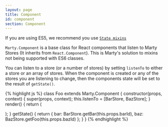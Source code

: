 ```yaml
---
layout: page
title: Component
id: component
section: Component
---
```


<div class="alert alert-info">
If you are using ES5, we recommend you use <a href="{% url /guides/state-mixin/index.html %}"><code>State mixins</code></a>
</div>


``Marty.Component`` is a base class for React components that listen to Marty Stores (It inherits from ``React.Component``). This is Marty's solution to mixins not being supported with ES6 classes.

You can listen to a store (or a number of stores) by setting ``listenTo`` to either a store or an array of stores. When the component is created or any of the stores you are listening to change, then the components state will be set to the result of ``getState()``.

{% highlight js %}
class Foo extends Marty.Component {
  constructor(props, context) {
    super(props, context);
    this.listenTo = [BarStore, BazStore];
  }
  render() {
    return (
      <div className="foo">
        <Bar bar={this.state.bar} />
        <Baz baz={this.state.baz} />
      </div>
    );
  }
  getState() {
    return {
      bar: BarStore.getBar(this.props.barId),
      baz: BazStore.getFoo(this.props.bazId)
    };
  }
}
{% endhighlight %}